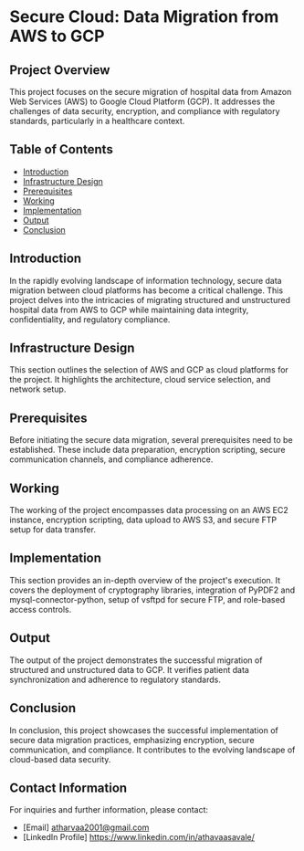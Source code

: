 # Secure Cloud: Data Migration from AWS to GCP

## Project Overview

This project focuses on the secure migration of hospital data from Amazon Web Services (AWS) to Google Cloud Platform (GCP). It addresses the challenges of data security, encryption, and compliance with regulatory standards, particularly in a healthcare context.

## Table of Contents

- [Introduction](#introduction)
- [Infrastructure Design](#infrastructure-design)
- [Prerequisites](#prerequisites)
- [Working](#working)
- [Implementation](#implementation)
- [Output](#output)
- [Conclusion](#conclusion)

## Introduction

In the rapidly evolving landscape of information technology, secure data migration between cloud platforms has become a critical challenge. This project delves into the intricacies of migrating structured and unstructured hospital data from AWS to GCP while maintaining data integrity, confidentiality, and regulatory compliance.

## Infrastructure Design

This section outlines the selection of AWS and GCP as cloud platforms for the project. It highlights the architecture, cloud service selection, and network setup.

## Prerequisites

Before initiating the secure data migration, several prerequisites need to be established. These include data preparation, encryption scripting, secure communication channels, and compliance adherence.

## Working

The working of the project encompasses data processing on an AWS EC2 instance, encryption scripting, data upload to AWS S3, and secure FTP setup for data transfer.

## Implementation

This section provides an in-depth overview of the project's execution. It covers the deployment of cryptography libraries, integration of PyPDF2 and mysql-connector-python, setup of vsftpd for secure FTP, and role-based access controls.

## Output

The output of the project demonstrates the successful migration of structured and unstructured data to GCP. It verifies patient data synchronization and adherence to regulatory standards.

## Conclusion

In conclusion, this project showcases the successful implementation of secure data migration practices, emphasizing encryption, secure communication, and compliance. It contributes to the evolving landscape of cloud-based data security.

## Contact Information

For inquiries and further information, please contact:
- [Email] atharvaa2001@gmail.com
- [LinkedIn  Profile] https://www.linkedin.com/in/athavaasavale/

